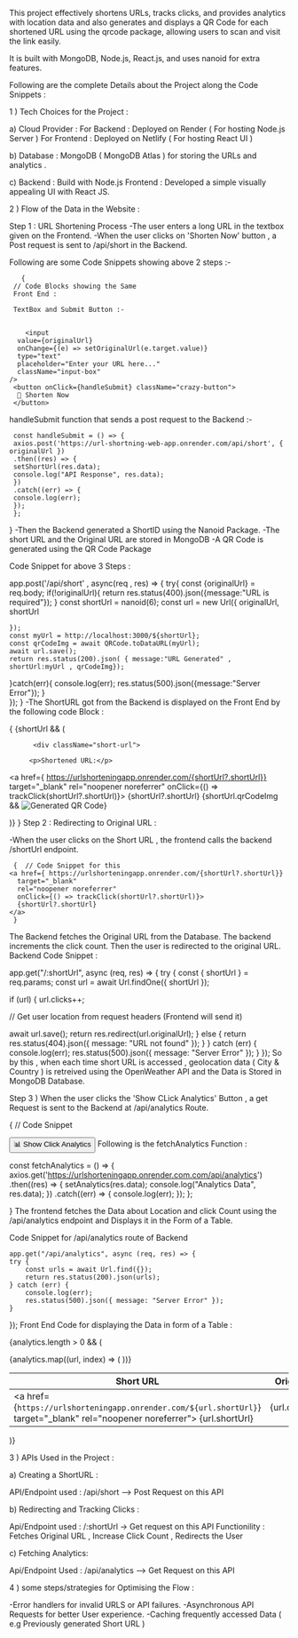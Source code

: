 This project effectively shortens URLs, tracks clicks, and provides analytics with location data and also generates and displays a QR Code for each shortened URL using the qrcode package, allowing users to scan and visit the link easily.

It is built with MongoDB, Node.js, React.js, and uses nanoid  for extra features.

Following are the complete Details about the Project along the Code Snippets :

1 ) Tech Choices for the Project :

a) Cloud Provider : For Backend : Deployed on Render ( For hosting Node.js Server ) For Frontend : Deployed on Netlify ( For hosting React UI )

b) Database : MongoDB ( MongoDB Atlas ) for storing the URLs and analytics .

c) Backend : Build with Node.js Frontend : Developed a simple visually appealing UI with React JS.

2 ) Flow of the Data in the Website :

Step 1 : URL Shortening Process
-The user enters a long URL in the textbox given on the Frontend. -When the user clicks on 'Shorten Now' button , a Post request is sent to /api/short in the Backend.

Following are some Code Snippets showing above 2 steps :-

       {
     // Code Blocks showing the Same 
     Front End : 

     TextBox and Submit Button :- 
        
        
        <input
      value={originalUrl}
      onChange={(e) => setOriginalUrl(e.target.value)}
      type="text"
      placeholder="Enter your URL here..."
      className="input-box"
    />
     <button onClick={handleSubmit} className="crazy-button">
      🚀 Shorten Now
     </button>
handleSubmit function that sends a post request to the Backend :-

     const handleSubmit = () => {
     axios.post('https://url-shortning-web-app.onrender.com/api/short', { originalUrl })
     .then((res) => {
     setShortUrl(res.data);
     console.log("API Response", res.data);
     })
     .catch((err) => {
     console.log(err);
     });
     };

  }
-Then the Backend generated a ShortID using the Nanoid Package. -The short URL and the Original URL are stored in MongoDB -A QR Code is generated using the QR Code Package

Code Snippet for above 3 Steps :

  app.post('/api/short' , async(req , res) => {
  try{
    const {originalUrl} = req.body;
        if(!originalUrl){
            return res.status(400).json({message:"URL is required"});
        }
        const shortUrl = nanoid(6);
        const url = new Url({
        originalUrl,
        shortUrl
    
    });
    const myUrl = http://localhost:3000/${shortUrl};
    const qrCodeImg = await QRCode.toDataURL(myUrl);
    await url.save();
    return res.status(200).json( { message:"URL Generated" , shortUrl:myUrl , qrCodeImg});

}catch(err){
    console.log(err);
    res.status(500).json({message:"Server Error"});
}   
});
}
-The ShortURL got from the Backend is displayed on the Front End by the following code Block :

 {
      {shortUrl && (
         
          <div className="short-url">
       
         <p>Shortened URL:</p>

 <a href={ https://urlshorteningapp.onrender.com/{shortUrl?.shortUrl}} 
   target="_blank" 
   rel="noopener noreferrer"
   onClick={() => trackClick(shortUrl?.shortUrl)}>
   {shortUrl?.shortUrl}
</a>
{shortUrl.qrCodeImg && <img src={shortUrl.qrCodeImg} alt="Generated QR Code" />}
 </div>
)}
}
Step 2 : Redirecting to Original URL :

-When the user clicks on the Short URL , the frontend calls the backend /shortUrl endpoint.

     {  // Code Snippet for this 
    <a href={ https://urlshorteningapp.onrender.com/{shortUrl?.shortUrl}} 
      target="_blank" 
      rel="noopener noreferrer"
      onClick={() => trackClick(shortUrl?.shortUrl)}>
      {shortUrl?.shortUrl}
    </a>
     } 

The Backend fetches the Original URL from the Database.
The backend increments the click count.
Then the user is redirected to the original URL.
Backend Code Snippet :

app.get("/:shortUrl", async (req, res) => {
    try {
        const { shortUrl } = req.params;
        const url = await Url.findOne({ shortUrl });

 if (url) {
    url.clicks++;

 // Get user location from request headers (Frontend will send it)


   await url.save();
   return res.redirect(url.originalUrl);
  } else {
            return res.status(404).json({ message: "URL not found" });
  }
    } catch (err) {
        console.log(err);
        res.status(500).json({ message: "Server Error" });
  }
});
So by this , when each time short URL is accessed , geolocation data ( City & Country ) is retreived using the OpenWeather API and the Data is Stored in MongoDB Database.

Step 3 ) When the user clicks the 'Show CLick Analytics' Button , a get Request is sent to the Backend at /api/analytics Route.

{ // Code Snippet

<button onClick={fetchAnalytics} className="analytics-button">
    📊 Show Click Analytics
 </button>
Following is the fetchAnalytics Function :

 const fetchAnalytics = () => {
 axios.get('https://urlshorteningapp.onrender.com.com/api/analytics')
 .then((res) => {
 setAnalytics(res.data);
 console.log("Analytics Data", res.data);
 })
.catch((err) => {
 console.log(err);
 });
};

}
The frontend fetches the Data about Location and click Count using the /api/analytics endpoint and Displays it in the Form of a Table.

Code Snippet for /api/analytics route of Backend

    app.get("/api/analytics", async (req, res) => {
    try {
        const urls = await Url.find({});
        return res.status(200).json(urls);
    } catch (err) {
        console.log(err);
        res.status(500).json({ message: "Server Error" });
    }
});
Front End Code for displaying the Data in form of a Table :

{analytics.length > 0 && (
          <div className="analytics-container">
            <table className="analytics-table">
              <thead>
                <tr>
                  <th>Short URL</th>
                  <th>Original URL</th>
                  <th>Clicks</th>
                </tr>
              </thead>
              <tbody>
                {analytics.map((url, index) => (
                  <tr key={index}>
                    <td>
                      <a href={`https://urlshorteningapp.onrender.com/${url.shortUrl}`} target="_blank" rel="noopener noreferrer">
                        {url.shortUrl}
                      </a>
                    </td>
                    <td>{url.originalUrl}</td>
                    <td>{url.clicks}</td>
                  </tr>
                ))}
              </tbody>
            </table>
          </div>
        )}

3 ) APIs Used in the Project :

a) Creating a ShortURL :

API/Endpoint used : /api/short --> Post Request on this API

b) Redirecting and Tracking Clicks :

Api/Endpoint used : /:shortUrl -> Get request on this API Functionility : Fetches Original URL , Increase Click Count  , Redirects the User

c) Fetching Analytics:

Api/Endpoint Used : /api/analytics --> Get Request on this API


4 ) some steps/strategies for Optimising the Flow :

-Error handlers for invalid URLS or API failures. -Asynchronous API Requests for better User experience. -Caching frequently accessed Data ( e.g Previously generated Short URL )
